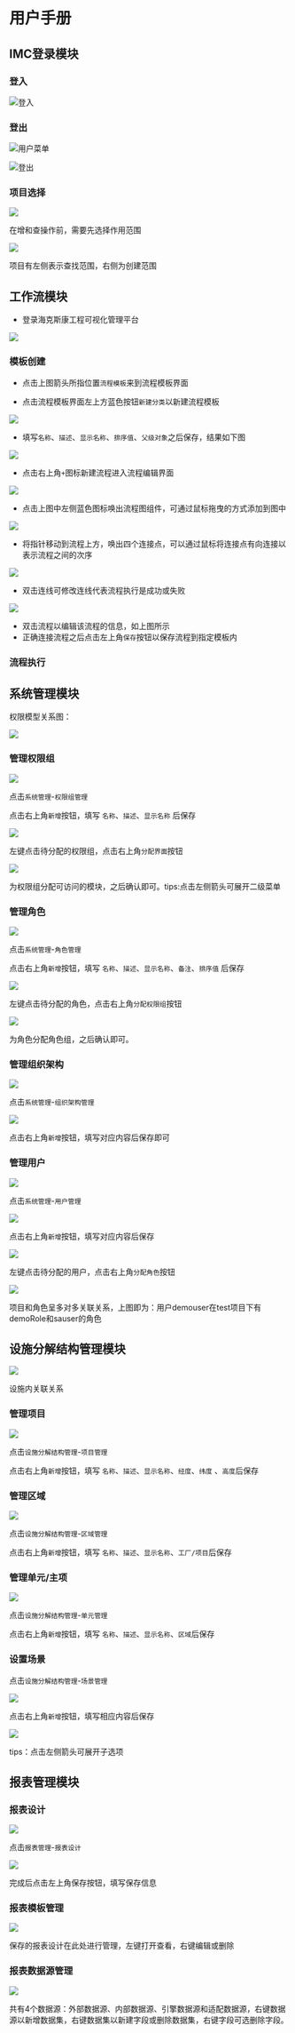 # 用户手册

## IMC登录模块

### 登入

![登入](img/登入.png)

### 登出

![用户菜单](img/用户菜单.png)

![登出](img/登出.png)

### 项目选择

![](img/范围.png)

在增和查操作前，需要先选择作用范围

![](img/范围2.png)

项目有左侧表示查找范围，右侧为创建范围

## 工作流模块

- 登录海克斯康工程可视化管理平台

![](./img/模板界面.png)

### 模板创建

- 点击上图箭头所指位置`流程模板`来到流程模板界面

- 点击流程模板界面左上方蓝色按钮`新建分类`以新建流程模板

![](./img/新建模板.png)

- 填写`名称`、`描述`、`显示名称`、`排序值`、`父级对象`之后保存，结果如下图

![](./img/保存的模板.png)

- 点击右上角`+`图标新建流程进入流程编辑界面

![](./img/流程编辑.png)

- 点击上图中左侧蓝色图标唤出流程图组件，可通过鼠标拖曳的方式添加到图中

![](img/流程连接.png)

- 将指针移动到流程上方，唤出四个连接点，可以通过鼠标将连接点有向连接以表示流程之间的次序

![](./img/连线.png)

- 双击连线可修改连线代表流程执行是成功或失败

![](img/编辑流程.png)

- 双击流程以编辑该流程的信息，如上图所示
- 正确连接流程之后点击左上角`保存`按钮以保存流程到指定模板内

### 流程执行



## 系统管理模块

权限模型关系图：

![](./img/权限关系.png)

### 管理权限组

![](./img/权限组入口.png)

点击`系统管理`-`权限组管理`

点击右上角`新增`按钮，填写 `名称`、`描述`、`显示名称` 后保存

![](./img/权限组分配界面.png)

左键点击待分配的权限组，点击右上角`分配界面`按钮

![](./img/权限组分配界面1.png)

为权限组分配可访问的模块，之后确认即可。tips:点击左侧箭头可展开二级菜单

### 管理角色

![](./img/角色管理入口.png)

点击`系统管理`-`角色管理`

点击右上角`新增`按钮，填写 `名称`、`描述`、`显示名称`、`备注`、`排序值` 后保存

![](./img/分配权限组.png)

左键点击待分配的角色，点击右上角`分配权限组`按钮

![](./img/分配权限组1.png)

为角色分配角色组，之后确认即可。

### 管理组织架构

![](./img/组织架构入口.png)

点击`系统管理`-`组织架构管理`

![](./img/新增组织.png)

点击右上角`新增`按钮，填写对应内容后保存即可

### 管理用户

![](img/用户管理入口.png)

点击`系统管理`-`用户管理`

![](./img/新增用户.png)

点击右上角`新增`按钮，填写对应内容后保存

![](./img/分配角色.png)

左键点击待分配的用户，点击右上角`分配角色`按钮

![](./img/分配角色1.png)

项目和角色呈多对多关联关系，上图即为：用户demouser在test项目下有demoRole和sauser的角色

## 设施分解结构管理模块

![](img/设施分解关系.png)

设施内关联关系

### 管理项目

![](img/项目管理入口.png)

点击`设施分解结构管理`-`项目管理`

点击右上角`新增`按钮，填写 `名称`、`描述`、`显示名称`、`经度`、`纬度` 、`高度`后保存    

### 管理区域

![](img/区域管理入口.png)

点击`设施分解结构管理`-`区域管理`

点击右上角`新增`按钮，填写 `名称`、`描述`、`显示名称`、`工厂/项目`后保存

### 管理单元/主项

![](img/单元管理.png)

点击`设施分解结构管理`-`单元管理`

点击右上角`新增`按钮，填写 `名称`、`描述`、`显示名称`、`区域`后保存

### 设置场景

点击`设施分解结构管理`-`场景管理`

![](img/新增场景.png)

点击右上角`新增`按钮，填写相应内容后保存

![](img/设施选项.png)

tips：点击左侧箭头可展开子选项

## 报表管理模块

### 报表设计

![](img/报表设计入口.png)

点击`报表管理`-`报表设计`

![](img/保存报表.png)

完成后点击左上角保存按钮，填写保存信息

### 报表模板管理

![](img/报表模板.png)

保存的报表设计在此处进行管理，左键打开查看，右键编辑或删除

### 报表数据源管理

![](img/报表数据源.png)

共有4个数据源：外部数据源、内部数据源、引擎数据源和适配数据源，右键数据源以新增数据集，右键数据集以新建字段或删除数据集，右键字段可选删除字段。
